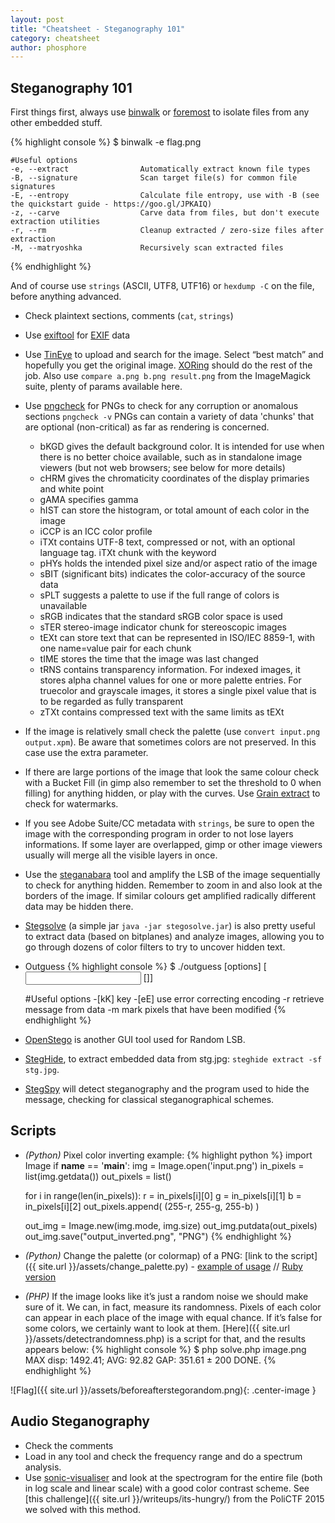 ```yaml
---
layout: post
title: "Cheatsheet - Steganography 101"
category: cheatsheet
author: phosphore
---
```


## Steganography 101

First things first, always use [binwalk](https://github.com/devttys0/binwalk) or [foremost](http://foremost.sourceforge.net/) to isolate files from any other embedded stuff.

{% highlight console %}
      $ binwalk -e flag.png
	
	#Useful options
	-e, --extract                Automatically extract known file types
	-B, --signature              Scan target file(s) for common file signatures
	-E, --entropy                Calculate file entropy, use with -B (see the quickstart guide - https://goo.gl/JPKAIQ)
	-z, --carve                  Carve data from files, but don't execute extraction utilities
	-r, --rm                     Cleanup extracted / zero-size files after extraction
	-M, --matryoshka             Recursively scan extracted files
{% endhighlight %}

And of course use `strings` (ASCII, UTF8, UTF16) or `hexdump -C` on the file, before anything advanced.

* Check plaintext sections, comments (`cat`, `strings`)
* Use [exiftool](http://www.sno.phy.queensu.ca/~phil/exiftool/) for [EXIF](https://it.wikipedia.org/wiki/Exchangeable_image_file_format) data
* Use [TinEye](http://www.tineye.com/) to upload and search for the image. Select “best match” and hopefully you get the original image. [XORing](https://github.com/hellman/xortool) should do the rest of the job. Also use `compare a.png b.png result.png` from the ImageMagick suite, plenty of params available here.
* Use [pngcheck](http://www.libpng.org/pub/png/apps/pngcheck.html) for PNGs to check for any corruption or anomalous sections `pngcheck -v`  PNGs can contain a variety of data 'chunks' that are optional (non-critical) as far as rendering is concerned.
    * bKGD gives the default background color. It is intended for use when there is no better choice available, such as in standalone image viewers (but not web browsers; see below for more details)
    * cHRM gives the chromaticity coordinates of the display primaries and white point
    * gAMA specifies gamma
    * hIST can store the histogram, or total amount of each color in the image
    * iCCP is an ICC color profile
    * iTXt contains UTF-8 text, compressed or not, with an optional language tag. iTXt chunk with the keyword
    * pHYs holds the intended pixel size and/or aspect ratio of the image
    * sBIT (significant bits) indicates the color-accuracy of the source data
    * sPLT suggests a palette to use if the full range of colors is unavailable
    * sRGB indicates that the standard sRGB color space is used
    * sTER stereo-image indicator chunk for stereoscopic images
    * tEXt can store text that can be represented in ISO/IEC 8859-1, with one name=value pair for each chunk
    * tIME stores the time that the image was last changed
    * tRNS contains transparency information. For indexed images, it stores alpha channel values for one or more palette entries. For truecolor and grayscale images, it stores a single pixel value that is to be regarded as fully transparent
    * zTXt contains compressed text with the same limits as tEXt


* If the image is relatively small check the palette (use `convert input.png output.xpm`). Be aware that sometimes colors are not preserved. In this case use the extra parameter.
* If there are large portions of the image that look the same colour check with a Bucket Fill (in gimp also remember to set the threshold to 0 when filling) for anything hidden, or play with the curves. Use [Grain extract](http://www.wikihow.com/Create-Hidden-Watermarks-in-GIMP) to check for watermarks.
* If you see Adobe Suite/CC metadata with `strings`, be sure to open the image with the corresponding program in order to not lose layers informations. If some layer are overlapped, gimp or other image viewers usually will merge all the visible layers in once.
* Use the [steganabara](http://www.freewebs.com/quangntenemy/steganabara/) tool and amplify the LSB of the image sequentially to check for anything hidden. Remember to zoom in and also look at the borders of the image. If similar colours get amplified radically different data may be hidden there.
* [Stegsolve](https://www.wechall.net/forum/show/thread/527/Stegsolve_1.3/page-1) (a simple jar `java -jar stegosolve.jar`) is also pretty useful to extract data (based on bitplanes) and analyze images, allowing you to go through dozens of color filters to try to uncover hidden text.

* Outguess
{% highlight console %}
      $ ./outguess [options] [<input file> [<output file>]]

	 #Useful options
	 -[kK] <key>  key
	 -[eE]        use error correcting encoding
	 -r           retrieve message from data
	 -m           mark pixels that have been modified
{% endhighlight %}

* [OpenStego](http://www.openstego.info/) is another GUI tool used for Random LSB.
* [StegHide](http://steghide.sourceforge.net/), to extract embedded data from stg.jpg: `steghide extract -sf stg.jpg`.
* [StegSpy](http://www.spy-hunter.com/stegspydownload.htm) will detect steganography and the program used to hide the message, checking for classical steganographical schemes.


## Scripts
* _(Python)_ Pixel color inverting example:
{% highlight python %}
import Image
if __name__ == '__main__':
	img = Image.open('input.png')
	in_pixels = list(img.getdata())
 	out_pixels = list()
 
	for i in range(len(in_pixels)):
		r = in_pixels[i][0]
		g = in_pixels[i][1]
		b = in_pixels[i][2]
		out_pixels.append( (255-r, 255-g, 255-b) )
 
	out_img = Image.new(img.mode, img.size)
	out_img.putdata(out_pixels)
	out_img.save("output_inverted.png", "PNG")
{% endhighlight %}

* _(Python)_ Change the palette (or colormap) of a PNG: [link to the script]({{ site.url }}/assets/change_palette.py) - [example of usage](https://github.com/ctfs/write-ups-2014/tree/master/plaid-ctf-2014/doge-stege) // [Ruby version](http://pastebin.com/46VmzrRU)

* _(PHP)_ If the image looks like it’s just a random noise we should make sure of it. We can, in fact, measure its randomness. Pixels of each color can appear in each place of the image with equal chance. If it’s false for some colors, we certainly want to look at them. [Here]({{ site.url }}/assets/detectrandomness.php) is a script for that, and the results appears below:
{% highlight console %}
$ php solve.php image.png
MAX disp: 1492.41; AVG: 92.82
GAP: 351.61 ± 200
DONE.
{% endhighlight %}

![Flag]({{ site.url }}/assets/beforeafterstegorandom.png){: .center-image }


## Audio Steganography
* Check the comments
* Load in any tool and check the frequency range and do a spectrum analysis.
* Use [sonic-visualiser](http://www.sonicvisualiser.org/) and look at the spectrogram for the entire file (both in log scale and linear scale) with a good color contrast scheme. See [this challenge]({{ site.url }}/writeups/its-hungry/) from the PoliCTF 2015 we solved with this method.

